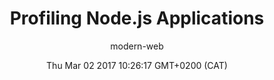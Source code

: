---
title: Profiling Node.js Applications
slug: video-profiling-nodejs-apps
date: Thu Mar 02 2017 10:26:17 GMT+0200 (CAT)
media-id: 05WRwM1D6tU
kind: youtube
section: video
author: modern-web
---